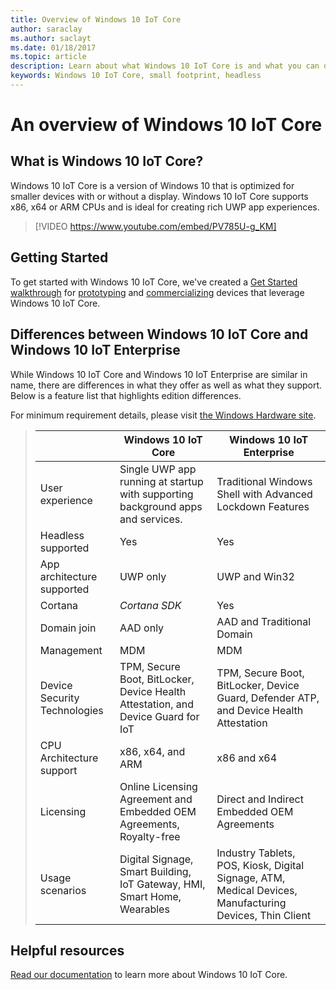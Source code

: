 ```yaml
---
title: Overview of Windows 10 IoT Core
author: saraclay
ms.author: saclayt
ms.date: 01/18/2017
ms.topic: article
description: Learn about what Windows 10 IoT Core is and what you can do with it.
keywords: Windows 10 IoT Core, small footprint, headless 
---
```


# An overview of Windows 10 IoT Core

## What is Windows 10 IoT Core?
Windows 10 IoT Core is a version of Windows 10 that is optimized for smaller devices with or without a display. Windows 10 IoT Core supports x86, x64 or ARM CPUs and is ideal for creating rich UWP app experiences.


>[!VIDEO https://www.youtube.com/embed/PV785U-g_KM]

## Getting Started
To get started with Windows 10 IoT Core, we've created a [Get Started walkthrough](https://developer.microsoft.com/en-us/windows/iot/GetStarted.htm) for [prototyping](https://developer.microsoft.com/en-us/windows/iot/getstarted/prototype/selectdevice) and [commercializing](https://developer.microsoft.com/en-us/windows/iot/getstarted/commercialize/selectplatform) devices that leverage Windows 10 IoT Core.

## Differences between Windows 10 IoT Core and Windows 10 IoT Enterprise
While Windows 10 IoT Core and Windows 10 IoT Enterprise are similar in name, there are differences in what they offer as well as what they support. Below is a feature list that highlights edition differences.

For minimum requirement details, please visit [the Windows Hardware site](https://docs.microsoft.com/en-us/windows-hardware/design/minimum/minimum-hardware-requirements-overview).

> |             | Windows 10 IoT Core  |  Windows 10 IoT Enterprise  |
> |-------------|----------|---------|
> | User experience | Single UWP app running at startup with supporting background apps and services. | Traditional Windows Shell with Advanced Lockdown Features |
> | Headless supported | Yes | Yes |
> | App architecture supported | UWP only | UWP and Win32 |
> | Cortana | *Cortana SDK* | Yes |
> | Domain join | AAD only | AAD and Traditional Domain |
> | Management | MDM | MDM |
> | Device Security Technologies | TPM, Secure Boot, BitLocker, Device Health Attestation, and Device Guard for IoT | TPM, Secure Boot, BitLocker, Device Guard, Defender ATP, and Device Health Attestation |
> | CPU Architecture support | x86, x64, and ARM | x86 and x64 |
> | Licensing | Online Licensing Agreement and Embedded OEM Agreements, Royalty-free | Direct and Indirect Embedded OEM Agreements |
> | Usage scenarios | Digital Signage, Smart Building, IoT Gateway, HMI, Smart Home, Wearables | Industry Tablets, POS, Kiosk, Digital Signage, ATM, Medical Devices, Manufacturing Devices, Thin Client |

## Helpful resources
[Read our documentation](https://docs.microsoft.com/en-us/windows/iot-core/) to learn more about Windows 10 IoT Core.
